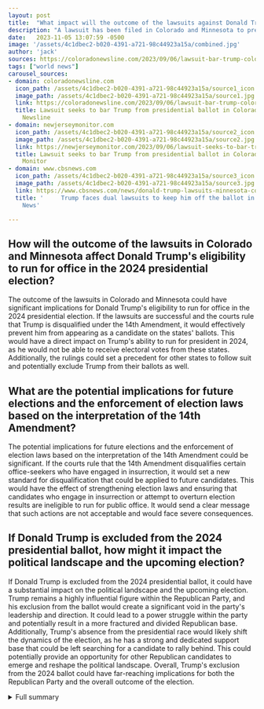 ```yaml
---
layout: post
title:  "What impact will the outcome of the lawsuits against Donald Trump's eligibility to run in 2024 have on future elections and election laws?"
description: "A lawsuit has been filed in Colorado and Minnesota to prevent former President Donald Trump from appearing as a presidential candidate on the states' ballots in 2024. The lawsuits argue that Trump is disqualified under a provision of the 14th Amendment that bars certain office-seekers who have engaged in insurrection."
date:   2023-11-05 13:07:59 -0500
image: '/assets/4c1dbec2-b020-4391-a721-98c44923a15a/combined.jpg'
author: 'jack'
sources: https://coloradonewsline.com/2023/09/06/lawsuit-bar-trump-colorado/ https://newjerseymonitor.com/2023/09/06/lawsuit-seeks-to-bar-trump-from-presidential-ballot-in-colorado/ https://www.cbsnews.com/news/donald-trump-lawsuits-minnesota-colorado-ballots/
tags: ["world news"]
carousel_sources:
- domain: coloradonewsline.com
  icon_path: /assets/4c1dbec2-b020-4391-a721-98c44923a15a/source1_icon.jpg
  image_path: /assets/4c1dbec2-b020-4391-a721-98c44923a15a/source1.jpg
  link: https://coloradonewsline.com/2023/09/06/lawsuit-bar-trump-colorado/
  title: Lawsuit seeks to bar Trump from presidential ballot in Colorado - Colorado
    Newsline
- domain: newjerseymonitor.com
  icon_path: /assets/4c1dbec2-b020-4391-a721-98c44923a15a/source2_icon.jpg
  image_path: /assets/4c1dbec2-b020-4391-a721-98c44923a15a/source2.jpg
  link: https://newjerseymonitor.com/2023/09/06/lawsuit-seeks-to-bar-trump-from-presidential-ballot-in-colorado/
  title: Lawsuit seeks to bar Trump from presidential ballot in Colorado - New Jersey
    Monitor
- domain: www.cbsnews.com
  icon_path: /assets/4c1dbec2-b020-4391-a721-98c44923a15a/source3_icon.jpg
  image_path: /assets/4c1dbec2-b020-4391-a721-98c44923a15a/source3.jpg
  link: https://www.cbsnews.com/news/donald-trump-lawsuits-minnesota-colorado-ballots/
  title: '     Trump faces dual lawsuits to keep him off the ballot in 2024 - CBS
    News'

---
```


## How will the outcome of the lawsuits in Colorado and Minnesota affect Donald Trump's eligibility to run for office in the 2024 presidential election?
The outcome of the lawsuits in Colorado and Minnesota could have significant implications for Donald Trump's eligibility to run for office in the 2024 presidential election. If the lawsuits are successful and the courts rule that Trump is disqualified under the 14th Amendment, it would effectively prevent him from appearing as a candidate on the states' ballots. This would have a direct impact on Trump's ability to run for president in 2024, as he would not be able to receive electoral votes from these states. Additionally, the rulings could set a precedent for other states to follow suit and potentially exclude Trump from their ballots as well.

## What are the potential implications for future elections and the enforcement of election laws based on the interpretation of the 14th Amendment?
The potential implications for future elections and the enforcement of election laws based on the interpretation of the 14th Amendment could be significant. If the courts rule that the 14th Amendment disqualifies certain office-seekers who have engaged in insurrection, it would set a new standard for disqualification that could be applied to future candidates. This would have the effect of strengthening election laws and ensuring that candidates who engage in insurrection or attempt to overturn election results are ineligible to run for public office. It would send a clear message that such actions are not acceptable and would face severe consequences.

## If Donald Trump is excluded from the 2024 presidential ballot, how might it impact the political landscape and the upcoming election?
If Donald Trump is excluded from the 2024 presidential ballot, it could have a substantial impact on the political landscape and the upcoming election. Trump remains a highly influential figure within the Republican Party, and his exclusion from the ballot would create a significant void in the party's leadership and direction. It could lead to a power struggle within the party and potentially result in a more fractured and divided Republican base. Additionally, Trump's absence from the presidential race would likely shift the dynamics of the election, as he has a strong and dedicated support base that could be left searching for a candidate to rally behind. This could potentially provide an opportunity for other Republican candidates to emerge and reshape the political landscape. Overall, Trump's exclusion from the 2024 ballot could have far-reaching implications for both the Republican Party and the overall outcome of the election.



<details>
  <summary>Full summary</summary>
<p>A lawsuit has been filed in Colorado and Minnesota to prevent former President Donald Trump from appearing as a presidential candidate on the states' ballots in 2024. The lawsuits argue that Trump is disqualified under a provision of the 14th Amendment that bars certain office-seekers who have engaged in insurrection.</p>
<p>In Colorado, the lawsuit was filed by the watchdog group Citizens for Responsibility and Ethics in Washington on behalf of six Colorado voters. The plaintiffs include former Republican U.S. representative from Rhode Island Claudine (Cmarada) Schneider, former Colorado House and Senate Majority Leader Norma Anderson, Denver Post columnist and Republican activist Krista Kafer, Michelle Priola, Kathi Wright, and Christopher Castilian. The defendants in the lawsuit are Trump and Secretary of State Jena Griswold, a Democrat.</p>
<p>The Minnesota lawsuit was filed by a group of Minnesota voters who have asked the state Supreme Court to exclude Trump from the ballot in 2024. The lawsuit cites the argument that Trump is disqualified from public office because of the 14th Amendment and the push to overturn the 2020 election results. Trump and his campaign have rejected the theory and call it 'election interference'. Some leading Republicans have also downplayed the viability of the argument.</p>
<p>Legal challenges and lawsuits are being filed in various states to exclude Donald Trump from the 2024 presidential ballot based on the argument of disqualification under the 14th Amendment. Proponents of the disqualification theory argue that Trump's conduct after the 2020 election, including his support for an insurrection and attempts to overturn the election results, qualifies him for disqualification.</p>
<p>There are legal and constitutional questions surrounding Trump's eligibility to run for office, including whether a disqualified candidate can be placed on the ballot and who has the authority to decide disqualification. The lawsuits in Colorado and Minnesota are expected to be the first of many similar cases against Trump's candidacy.</p>
<p>The rulings in these cases will provide guidance on Trump's eligibility to run for office. Colorado Secretary of State Jena Griswold, who is named as a defendant in the Colorado lawsuit, believes the case will provide important guidance on Trump's eligibility.</p>
<p>As of now, no presidential candidates have yet qualified for the Colorado ballot. Candidates have until December 11 to submit ballot qualification documents to Griswold's office, and the deadline for Griswold to certify names for the 2024 Colorado presidential primary ballot is January 5.</p>
<p>These legal challenges and lawsuits highlight the ongoing debate over Trump's eligibility as a candidate for public office and the interpretation of the 14th Amendment. The cases will likely have significant implications for future elections and the enforcement of election laws.</p>
<p>It remains to be seen how the courts will rule on these challenges and whether Trump will be excluded from the 2024 presidential ballot. The outcome of these cases will shape the political landscape and have far-reaching consequences for the upcoming election.</p>
</details>
